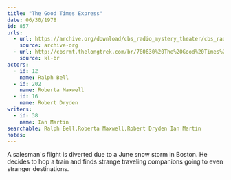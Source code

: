 ```yaml
---
title: "The Good Times Express"
date: 06/30/1978
id: 857
urls: 
  - url: https://archive.org/download/cbs_radio_mystery_theater/cbs_radio_mystery_theater-0851-0900.zip/cbs_radio_mystery_theater-0851-0900%2Fcbsrmt_0857_the_good_times_express.mp3
    source: archive-org
  - url: http://cbsrmt.thelongtrek.com/br/780630%20The%20Good%20Times%20Express%20-%20WBBM.mp3
    source: kl-br
actors:  
  - id: 12
    name: Ralph Bell  
  - id: 202
    name: Roberta Maxwell  
  - id: 16
    name: Robert Dryden
writers:  
  - id: 38
    name: Ian Martin
searchable: Ralph Bell,Roberta Maxwell,Robert Dryden Ian Martin
notes:  
---
```

A salesman's flight is diverted due to a June snow storm in Boston. He decides to hop a train and finds strange traveling companions going to even stranger destinations.